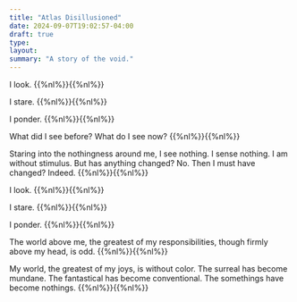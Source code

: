 ```yaml
---
title: "Atlas Disillusioned"
date: 2024-09-07T19:02:57-04:00
draft: true
type:
layout:
summary: "A story of the void."
---
```


I look.
{{%nl%}}{{%nl%}}

I stare.
{{%nl%}}{{%nl%}}

I ponder.
{{%nl%}}{{%nl%}}

What did I see before?
What do I see now?
{{%nl%}}{{%nl%}}

Staring into the nothingness around me, I see nothing.
I sense nothing.
I am without stimulus.
But has anything changed?
No.
Then I must have changed? 
Indeed.
{{%nl%}}{{%nl%}}

I look.
{{%nl%}}{{%nl%}}

I stare.
{{%nl%}}{{%nl%}}

I ponder.
{{%nl%}}{{%nl%}}

The world above me, the greatest of my responsibilities, though firmly above my head, is odd.
{{%nl%}}{{%nl%}}

My world, the greatest of my joys, is without color.
The surreal has become mundane.
The fantastical has become conventional.
The somethings have become nothings.
{{%nl%}}{{%nl%}}

